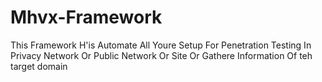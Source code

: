 # Mhvx-Framework
This Framework H'is Automate All Youre Setup For Penetration Testing In Privacy Network Or Public Network Or Site Or Gathere Information Of teh target domain
